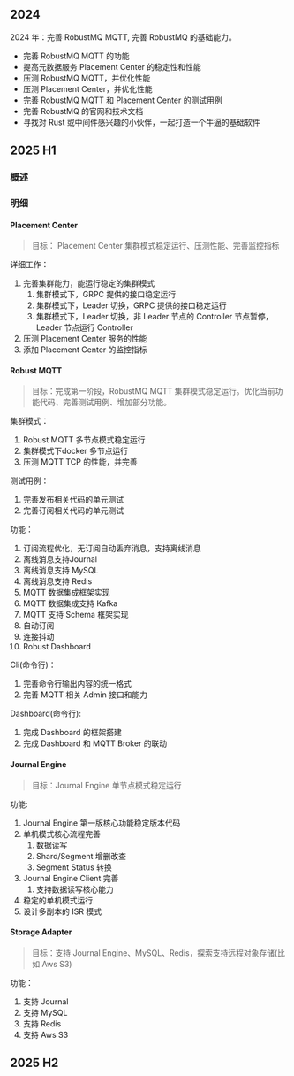## 2024
2024 年：完善 RobustMQ MQTT, 完善 RobustMQ 的基础能力。
- 完善 RobustMQ MQTT 的功能
- 提高元数据服务 Placement Center 的稳定性和性能
- 压测 RobustMQ MQTT，并优化性能
- 压测 Placement Center，并优化性能
- 完善 RobustMQ MQTT 和 Placement Center 的测试用例
- 完善 RobustMQ 的官网和技术文档
- 寻找对 Rust 或中间件感兴趣的小伙伴，一起打造一个牛逼的基础软件

## 2025 H1
### 概述

### 明细
#### Placement Center
> 目标： Placement Center 集群模式稳定运行、压测性能、完善监控指标

详细工作：
1. 完善集群能力，能运行稳定的集群模式
   1. 集群模式下，GRPC 提供的接口稳定运行
   2. 集群模式下，Leader 切换，GRPC 提供的接口稳定运行
   3. 集群模式下，Leader 切换，非 Leader 节点的 Controller 节点暂停，Leader 节点运行 Controller
2. 压测 Placement Center 服务的性能
3. 添加 Placement Center 的监控指标
   
#### Robust MQTT 
> 目标：完成第一阶段，RobustMQ MQTT 集群模式稳定运行。优化当前功能代码、完善测试用例、增加部分功能。

集群模式：
1. Robust MQTT 多节点模式稳定运行
2. 集群模式下docker 多节点运行
3. 压测 MQTT TCP 的性能，并完善

测试用例：
1. 完善发布相关代码的单元测试
2. 完善订阅相关代码的单元测试

功能：
1. 订阅流程优化，无订阅自动丢弃消息，支持离线消息
2. 离线消息支持Journal
3. 离线消息支持 MySQL
4. 离线消息支持 Redis
5. MQTT 数据集成框架实现
6. MQTT 数据集成支持 Kafka
7. MQTT 支持 Schema 框架实现
8. 自动订阅
9.  连接抖动
10. Robust Dashboard 

Cli(命令行)：
1. 完善命令行输出内容的统一格式
2. 完善 MQTT 相关 Admin 接口和能力

Dashboard(命令行):
1. 完成 Dashboard 的框架搭建
2. 完成 Dashboard 和 MQTT Broker 的联动

#### Journal Engine 
> 目标：Journal Engine 单节点模式稳定运行

功能:
1. Journal Engine 第一版核心功能稳定版本代码
2. 单机模式核心流程完善
   1. 数据读写
   2. Shard/Segment 增删改查
   3. Segment Status 转换
3. Journal Engine Client 完善
   1. 支持数据读写核心能力
4. 稳定的单机模式运行
5. 设计多副本的 ISR 模式

#### Storage Adapter
> 目标：支持 Journal Engine、MySQL、Redis，探索支持远程对象存储(比如 Aws S3)

功能：
1. 支持 Journal
2. 支持 MySQL
3. 支持 Redis
4. 支持 Aws S3
   
## 2025 H2